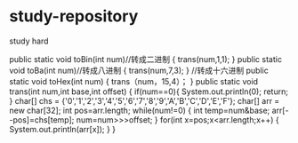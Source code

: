 # study-repository
study hard

public static void toBin(int num)//转成二进制
{
	trans(num,1,1);
}
public static void toBa(int num)//转成八进制
{
	trans(num,7,3);
}
//转成十六进制
public static void toHex(int num)
{
	trans（num，15,4）；
}
public static void trans(int num,int base,int offset)
{
   if(num==0){
	System.out.println(0);
	return;
       }
   char[] chs = {'0','1','2','3','4','5','6','7','8','9','A','B','C','D','E','F'};
   char[] arr = new char[32];
   int pos=arr.length;
   while(num!=0)
   {
	int temp=num&base;
	arr[--pos]=chs[temp];
	num=num>>>offset;
   }
   for(int x=pos;x<arr.length;x++)
  {
	System.out.println(arr[x]);
   }
}
